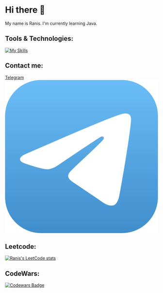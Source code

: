 # Hi there 👋
My name is Ranis. I'm currently learning Java.

## Tools & Technologies:

[![My Skills](https://skillicons.dev/icons?i=java,postgresql,spring,git,github,docker,maven,idea)](https://skillicons.dev)

## Contact me:
[Telegram](https://t.me/galievranis)
![Схема БД для ТЗ 11.1](https://raw.githubusercontent.com/galievranis/galievranis/4be8c3e89f5bd514cb835f1ec2475858d06ee881/icons/telegram.svg)


## Leetcode:
[![Ranis's LeetCode stats](https://leetcode-stats-six.vercel.app/?username=galievranis&theme=dark)](https://github.com/galievranis/leetcode-stats)

## CodeWars:
[![Codewars Badge](https://www.codewars.com/users/galievranis/badges/large)](https://www.codewars.com/users/galievranis)
